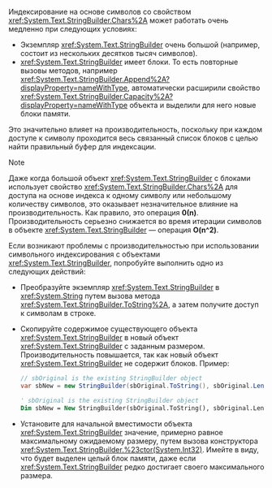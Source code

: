 Индексирование на основе символов со свойством <xref:System.Text.StringBuilder.Chars%2A> может работать очень медленно при следующих условиях:

- Экземпляр <xref:System.Text.StringBuilder> очень большой (например, состоит из нескольких десятков тысяч символов).
- <xref:System.Text.StringBuilder> имеет блоки. То есть повторные вызовы методов, например <xref:System.Text.StringBuilder.Append%2A?displayProperty=nameWithType>, автоматически расширили свойство <xref:System.Text.StringBuilder.Capacity%2A?displayProperty=nameWithType> объекта и выделили для него новые блоки памяти.

Это значительно влияет на производительность, поскольку при каждом доступе к символу проходится весь связанный список блоков с целью найти правильный буфер для индексации.

> [!NOTE]
>  Даже когда большой объект <xref:System.Text.StringBuilder> с блоками использует свойство <xref:System.Text.StringBuilder.Chars%2A> для доступа на основе индекса к одному символу или небольшому количеству символов, это оказывает незначительное влияние на производительность. Как правило, это операция **0(n)**. Производительность серьезно снижается во время итерации символов в объекте <xref:System.Text.StringBuilder> — операция **O(n^2)**. 

Если возникают проблемы с производительностью при использовании символьного индексирования с объектами <xref:System.Text.StringBuilder>, попробуйте выполнить одно из следующих действий:

- Преобразуйте экземпляр <xref:System.Text.StringBuilder> в <xref:System.String> путем вызова метода <xref:System.Text.StringBuilder.ToString%2A>, а затем получите доступ к символам в строке.

- Скопируйте содержимое существующего объекта <xref:System.Text.StringBuilder> в новый объект <xref:System.Text.StringBuilder> с заданным размером. Производительность повышается, так как новый объект <xref:System.Text.StringBuilder> не содержит блоков. Пример:

   ```csharp
   // sbOriginal is the existing StringBuilder object
   var sbNew = new StringBuilder(sbOriginal.ToString(), sbOriginal.Length);
   ```
   ```vb
   ' sbOriginal is the existing StringBuilder object
   Dim sbNew = New StringBuilder(sbOriginal.ToString(), sbOriginal.Length)
   ```
- Установите для начальной вместимости объекта <xref:System.Text.StringBuilder> значение, примерно равное максимальному ожидаемому размеру, путем вызова конструктора <xref:System.Text.StringBuilder.%23ctor(System.Int32)>. Имейте в виду, что будет выделен целый блок памяти, даже если <xref:System.Text.StringBuilder> редко достигает своего максимального размера.
